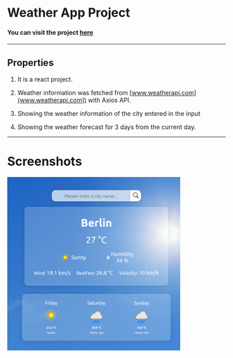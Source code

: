 # Weather App Project

#### You can visit the project [here](https://weather-app-react-sevde.netlify.app)

---

## Properties

1. It is a react project.

2. Weather information was fetched from [www.weatherapi.com](www.weatherapi.com]) with Axios API.

3. Showing the weather information of the city entered in the input

4. Showing the weather forecast for 3 days from the current day.

---

# Screenshots

<img src="./src/images/ss-app.png" height="400" />

